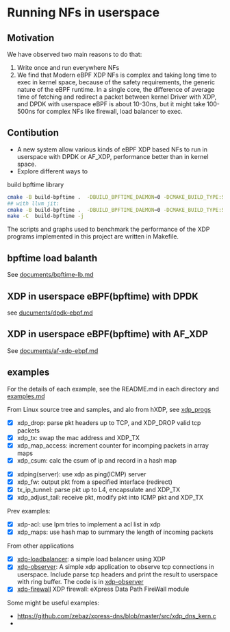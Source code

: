# Running NFs in userspace

## Motivation

We have observed two main reasons to do that:

1. Write once and run everywhere NFs
2. We find that Modern eBPF XDP NFs is complex and taking long time to exec in kernel space, because of the safety requirements, the generic nature of the eBPF runtime. In a single core, the difference of average time of fetching and redirect a packet between kernel Driver with XDP, and DPDK with userspace eBPF is about 10-30ns, but it might take 100-500ns for complex NFs like firewall, load balancer to exec.
   
## Contibution

- A new system allow various kinds of eBPF XDP based NFs to run in userspace with DPDK or AF_XDP, performance better than in kernel space.
- Explore different ways to 

build bpftime library

```sh
cmake -B build-bpftime .  -DBUILD_BPFTIME_DAEMON=0 -DCMAKE_BUILD_TYPE:STRING=RelWithDebInfo
## with llvm jit:
cmake -B build-bpftime .  -DBUILD_BPFTIME_DAEMON=0 -DCMAKE_BUILD_TYPE:STRING=RelWithDebInfo -DBPFTIME_LLVM_JIT=1
make -C  build-bpftime -j
```

The scripts and graphs used to benchmark the performance of the XDP programs implemented in this project are written in Makefile.

## bpftime load balanth

See [documents/bpftime-lb.md](documents/bpftime-lb.md)

## XDP in userspace eBPF(bpftime) with DPDK

see [ducuments/dpdk-ebpf.md](documents/dpdk-ebpf.md)

## XDP in userspace eBPF(bpftime) with AF_XDP

See [documents/af-xdp-ebpf.md](documents/af-xdp-ebpf.md)

## examples

For the details of each example, see the README.md in each directory and [examples.md](documents/examples.md)

From Linux source tree and samples, and alo from hXDP, see [xdp_progs](xdp_progs)

- [X] xdp_drop: parse pkt headers up to TCP, and XDP_DROP valid tcp packets
- [X] xdp_tx: swap the mac address and XDP_TX
- [X] xdp_map_access: increment counter for incomping packets in array maps
- [X] xdp_csum: calc the csum of ip and record in a hash map
<!-- - [ ] xdping(client): use xdp as ping(ICMP) client -->
- [X] xdping(server): use xdp as ping(ICMP) server
- [X] xdp_fw: output pkt from a specified interface (redirect)
- [X] tx_ip_tunnel: parse pkt up to L4, encapsulate and XDP_TX
- [X] xdp_adjust_tail: receive pkt, modify pkt into ICMP pkt and XDP_TX

Prev examples:

- [X] xdp-acl: use lpm tries to implement a acl list in xdp
- [X] xdp_maps: use hash map to summary the length of incoming packets

From other applications

- [X] [xdp-loadbalancer](xdp-ebpf-new): a simple load balancer using XDP
- [X] [xdp-observer](https://github.com/hamidrezakhosroabadi/xdp-observer): A simple xdp application to observe tcp connections in userspace. Include parse tcp headers and print the result to userspace with ring buffer. The code is in [xdp-observer](xdp-observer)
- [X] [xdp-firewall](https://github.com/acassen/xdp-fw) XDP firewall: eXpress Data Path FireWall module

Some might be useful examples:

- https://github.com/zebaz/xpress-dns/blob/master/src/xdp_dns_kern.c
- 